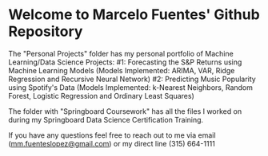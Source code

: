 # Welcome to Marcelo Fuentes' Github Repository
The "Personal Projects" folder has my personal portfolio of Machine Learning/Data Science Projects:
#1: Forecasting the S&P Returns using Machine Learning Models (Models Implemented: ARIMA, VAR, Ridge Regression and Recursive Neural Network)
#2: Predicting Music Popularity using Spotify's Data (Models Implemented: k-Nearest Neighbors, Random Forest, Logistic Regression and Ordinary Least Squares)  

The folder with "Springboard Coursework" has all the files I worked on during my Springboard Data Science Certification Training.

If you have any questions feel free to reach out to me via email (mm.fuenteslopez@gmail.com) or my direct line (315) 664-1111
